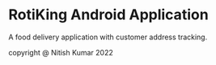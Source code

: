 # RotiKing Android Application
A food delivery application with customer address tracking.

copyright @ Nitish Kumar 2022
